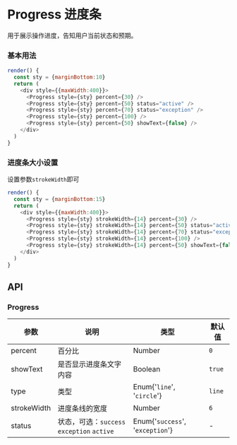 Progress 进度条
===

用于展示操作进度，告知用户当前状态和预期。

### 基本用法

<!--DemoStart--> 
```js
render() {
  const sty = {marginBottom:10}
  return (
    <div style={{maxWidth:400}}>
      <Progress style={sty} percent={30} />
      <Progress style={sty} percent={50} status="active" />
      <Progress style={sty} percent={70} status="exception" />
      <Progress style={sty} percent={100} />
      <Progress style={sty} percent={50} showText={false} />
    </div>
  )
}
```
<!--End-->

### 进度条大小设置

设置参数`strokeWidth`即可

<!--DemoStart--> 
```js
render() {
  const sty = {marginBottom:15}
  return (
    <div style={{maxWidth:400}}>
      <Progress style={sty} strokeWidth={14} percent={30} />
      <Progress style={sty} strokeWidth={14} percent={50} status="active" />
      <Progress style={sty} strokeWidth={14} percent={70} status="exception" />
      <Progress style={sty} strokeWidth={14} percent={100} />
      <Progress style={sty} strokeWidth={14} percent={50} showText={false} />
    </div>
  )
}
```
<!--End-->

## API

### Progress

| 参数 | 说明 | 类型 | 默认值 |
|------ |-------- |---------- |-------- |
| percent | 百分比 | Number | `0` |
| showText | 是否显示进度条文字内容 | Boolean | `true` |
| type | 类型 | Enum{'`line`', '`circle`'} | `line` |
| strokeWidth | 进度条线的宽度 | Number | `6` |
| status | 状态，可选：`success` `exception` `active` | Enum{'`success`', '`exception`'} | - |